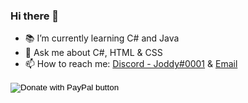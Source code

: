### Hi there 👋

- 📚 I’m currently learning C# and Java
- 💬 Ask me about C#, HTML & CSS
- 📫 How to reach me: [Discord - Joddy#0001](https://discord.com/users/349187806050123787) & [Email](mailto:me@joddy.dev)

<form action="https://www.paypal.com/donate" method="post" target="_top">
<input type="hidden" name="hosted_button_id" value="SQSZNF7WAR492" />
<input type="image" src="https://i.jod.gg/tUGu8/xuYuJIyu19.gif/raw" border="0" name="submit" title="PayPal - The safer, easier way to pay online!" alt="Donate with PayPal button" />
<img alt="" border="0" src="https://www.paypal.com/en_BG/i/scr/pixel.gif" width="1" height="1" />
</form>
